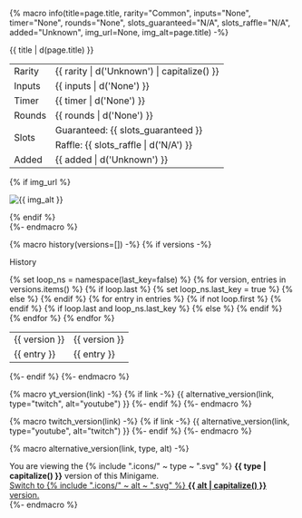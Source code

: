 {% macro info(title=page.title, rarity="Common", inputs="None", timer="None", rounds="None", slots_guaranteed="N/A", slots_raffle="N/A", added="Unknown", img_url=None, img_alt=page.title) -%}
  <div class="admonition wiki inline end">
    <p class="admonition-title">{{ title | d(page.title) }}</p>
    <table>
      <tbody>
        <tr>
          <td class="draw_line--down">Rarity</td>
          <td class="draw_line--down">{{ rarity | d('Unknown') | capitalize() }}</td>
        </tr>
        <tr>
          <td class="draw_line--down">Inputs</td>
          <td class="draw_line--down">{{ inputs | d('None') }}</td>
        </tr>
        <tr>
          <td class="draw_line--down">Timer</td>
          <td class="draw_line--down">{{ timer | d('None') }}</td>
        </tr>
        <tr>
          <td class="draw_line--down">Rounds</td>
          <td class="draw_line--down">{{ rounds | d('None') }}</td>
        </tr>
        <tr>
          <td class="draw_line--down" rowspan="2">Slots</td>
          <td>Guaranteed: {{ slots_guaranteed }}</td>
        </tr>
        <tr>
          <td class="draw_line--down">Raffle: {{ slots_raffle | d('N/A') }}</td>
        </tr>
        <tr>
          <td class="{{ 'draw_line--down' if img_url else '' }}">Added</td>
          <td class="{{ 'draw_line--down' if img_url else '' }}">{{ added | d('Unknown') }}</td>
        </tr>
      </tbody>
    </table>
    {% if img_url %}
      <p>
        <img alt="{{ img_alt }}" src="{{ img_url }}" loading="lazy">
      </p>
    {% endif %}
  </div>
{%- endmacro %}

{% macro history(versions=[]) -%}
  {% if versions -%}
    <div class="admonition wiki history">
      <p class="admonition-title">History</p>
      <table>
        <tbody>
          {% set loop_ns = namespace(last_key=false) %}
          {% for version, entries in versions.items() %}
            <tr>
              {% if loop.last %}
                {% set loop_ns.last_key = true %}
                <td rowspan="{{ entries | length() }}" class="game_version draw_line--right">{{ version }}</td>
              {% else %}
                <td rowspan="{{ entries | length() }}" class="game_version draw_line--down draw_line--right">{{ version }}</td>
              {% endif %}
              {% for entry in entries %}
                {% if not loop.first %}
                  </tr>
                  <tr>
                {% endif %}
                {% if loop.last and loop_ns.last_key %}
                  <td>{{ entry }}</td>
                {% else %}
                  <td class="draw_line--down">{{ entry }}</td>
                {% endif %}
              {% endfor %}
            </tr>
          {% endfor %}
        </tbody>
      </table>
    </div>
  {%- endif %}
{%- endmacro %}

{% macro yt_version(link) -%}
  {% if link -%}
    {{ alternative_version(link, type="twitch", alt="youtube") }}
  {%- endif %}
{%- endmacro %}

{% macro twitch_version(link) -%}
  {% if link -%}
    {{ alternative_version(link, type="youtube", alt="twitch") }}
  {%- endif %}
{%- endmacro %}

{% macro alternative_version(link, type, alt) -%}
  <div class="variant_info {{ type }}">
    You are viewing the <span class="twemoji">{% include ".icons/" ~ type ~ ".svg" %}</span> <strong>{{ type | capitalize() }}</strong> version of this Minigame.<br>
    <a href="/{{ alt | lower() }}-minigames/{{ link }}">
      Switch to <span class="twemoji">{% include ".icons/" ~ alt ~ ".svg" %}</span> <strong>{{ alt | capitalize() }}</strong> version.
    </a>
  </div>
{%- endmacro %}